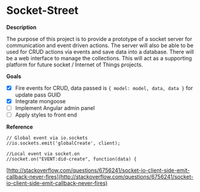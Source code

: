 Socket-Street
=

**Description**

The purpose of this project is to provide a prototype of a socket server for communication and event driven actions.
The server will also be able to be used for CRUD actions via events and save data into a database. There will be a web 
interface to manage the collections. This will act as a supporting platform for future socket / Internet of Things projects.

**Goals**
 
* [x] Fire events for CRUD, data passed is `{ model: model, data, data }` for update pass GUID
* [x] Integrate mongoose
* [ ] Implement Angular admin panel
* [ ] Apply styles to front end

**Reference**

```
// Global event via io.sockets
//io.sockets.emit('globalCreate', client);

//Local event via socket.on
//socket.on("EVENT:did-create", function(data) {
```

[http://stackoverflow.com/questions/6756241/socket-io-client-side-emit-callback-never-fires](http://stackoverflow.com/questions/6756241/socket-io-client-side-emit-callback-never-fires)